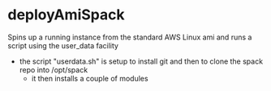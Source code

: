 # deployAmiSpack
Spins up a running instance from the standard AWS Linux ami and runs a script using the user_data facility    
 - the script "userdata.sh" is setup to install git and then to clone the spack repo into /opt/spack
 	- it then installs a couple of modules
 


